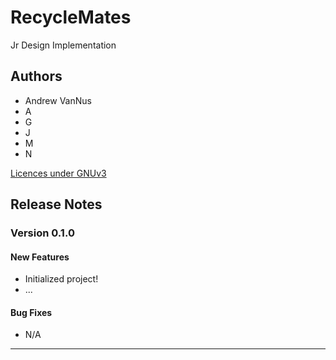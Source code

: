 # RecycleMates

Jr Design Implementation

## Authors

* Andrew VanNus
* A
* G
* J
* M
* N

[Licences under GNUv3 ](LICENSE)

## Release Notes

### Version 0.1.0

#### New Features

* Initialized project!
* ...

#### Bug Fixes

* N/A

---
